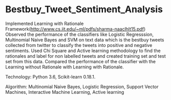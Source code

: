 # Bestbuy_Tweet_Sentiment_Analysis
Implemented Learning with Rationale Framework(http://www.cs.iit.edu/~ml/pdfs/sharma-naaclhlt15.pdf)
Observed the performance of the classifiers like Logistic Regresssion, Multinomial Naive Bayes and SVM on text data which is 
the bestbuy tweets collected from twitter to classify the tweets into positive and negative sentiments.
Used Chi Square and Active learning methodology to find the rationales and label for non labelled tweets and created training set 
and test set from this data.
Compared the performance of the classifier with the Learning without Rationale with Learning with Rationale.

Technology: Python 3.6, Scikit-learn 0.18.1.

Algorithm: Multinomial Naive Bayes, Logistic Regression, Support Vector Machines, Interactive Machine Learning, Active learning

